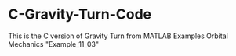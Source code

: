 # C-Gravity-Turn-Code
This is the C version of Gravity Turn from MATLAB Examples Orbital Mechanics 
"Example_11_03"